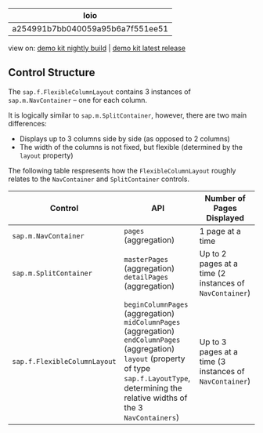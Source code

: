 <!-- loioa254991b7bb040059a95b6a7f551ee51 -->

| loio |
| -----|
| a254991b7bb040059a95b6a7f551ee51 |

<div id="loio">

view on: [demo kit nightly build](https://openui5nightly.hana.ondemand.com/#/topic/a254991b7bb040059a95b6a7f551ee51) | [demo kit latest release](https://openui5.hana.ondemand.com/#/topic/a254991b7bb040059a95b6a7f551ee51)</div>

## Control Structure

The `sap.f.FlexibleColumnLayout` contains 3 instances of `sap.m.NavContainer` – one for each column.

It is logically similar to `sap.m.SplitContainer`, however, there are two main differences:

-   Displays up to 3 columns side by side \(as opposed to 2 columns\)
-   The width of the columns is not fixed, but flexible \(determined by the `layout` property\)

The following table respresents how the `FlexibleColumnLayout` roughly relates to the `NavContainer` and `SplitContainer` controls.

|Control|API|Number of Pages Displayed|
|-------|---|-------------------------|
| `sap.m.NavContainer` | `pages` \(aggregation\)|1 page at a time|
| `sap.m.SplitContainer` | `masterPages` \(aggregation\) `detailPages` \(aggregation\)|Up to 2 pages at a time \(2 instances of `NavContainer`\)|
| `sap.f.FlexibleColumnLayout` | `beginColumnPages` \(aggregation\) `midColumnPages` \(aggregation\) `endColumnPages` \(aggregation\) `layout` \(property of type `sap.f.LayoutType`, determining the relative widths of the 3 `NavContainers`\)|Up to 3 pages at a time \(3 instances of `NavContainer`\)|

